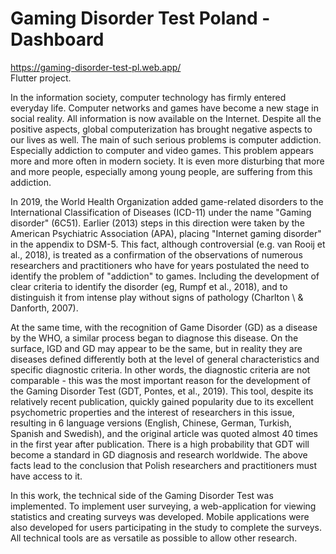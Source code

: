 # Gaming Disorder Test Poland - Dashboard

https://gaming-disorder-test-pl.web.app/ <br>
Flutter project.

In the information society, computer technology has firmly entered everyday life. Computer networks and games have become a new stage in social reality. All information is now available on the Internet. Despite all the positive aspects, global computerization has brought negative aspects to our lives as well. The main of such serious problems is computer addiction. Especially addiction to computer and video games. This problem appears more and more often in modern society. It is even more disturbing that more and more people, especially among young people, are suffering from this addiction.

In 2019, the World Health Organization added game-related disorders to the International Classification of Diseases (ICD-11) under the name "Gaming disorder" (6C51). Earlier (2013) steps in this direction were taken by the American Psychiatric Association (APA), placing "Internet gaming disorder" in the appendix to DSM-5. This fact, although controversial (e.g. van Rooij et al., 2018), is treated as a confirmation of the observations of numerous researchers and practitioners who have for years postulated the need to identify the problem of "addiction" to games. Including the development of clear criteria to identify the disorder (eg, Rumpf et al., 2018), and to distinguish it from intense play without signs of pathology (Charlton \ & Danforth, 2007).

At the same time, with the recognition of Game Disorder (GD) as a disease by the WHO, a similar process began to diagnose this disease. On the surface, IGD and GD may appear to be the same, but in reality they are diseases defined differently both at the level of general characteristics and specific diagnostic criteria. In other words, the diagnostic criteria are not comparable - this was the most important reason for the development of the Gaming Disorder Test (GDT, Pontes, et al., 2019). This tool, despite its relatively recent publication, quickly gained popularity due to its excellent psychometric properties and the interest of researchers in this issue, resulting in 6 language versions (English, Chinese, German, Turkish, Spanish and Swedish), and the original article was quoted almost 40 times in the first year after publication. There is a high probability that GDT will become a standard in GD diagnosis and research worldwide. The above facts lead to the conclusion that Polish researchers and practitioners must have access to it.

In this work, the technical side of the Gaming Disorder Test was implemented. To implement user surveying, a web-application for viewing statistics and creating surveys was developed. Mobile applications were also developed for users participating in the study to complete the surveys. All technical tools are as versatile as possible to allow other research.
